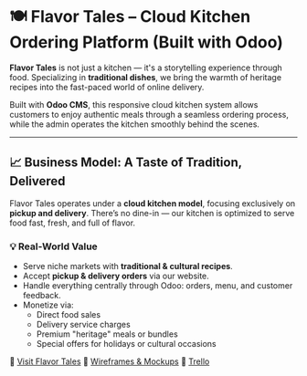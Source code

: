# 🍽️ Flavor Tales – Cloud Kitchen Ordering Platform (Built with Odoo)

**Flavor Tales** is not just a kitchen — it's a storytelling experience through food. Specializing in **traditional dishes**, we bring the warmth of heritage recipes into the fast-paced world of online delivery.

Built with **Odoo CMS**, this responsive cloud kitchen system allows customers to enjoy authentic meals through a seamless ordering process, while the admin operates the kitchen smoothly behind the scenes.

---

## 📈 Business Model: A Taste of Tradition, Delivered

Flavor Tales operates under a **cloud kitchen model**, focusing exclusively on **pickup and delivery**. There’s no dine-in — our kitchen is optimized to serve food fast, fresh, and full of flavor.

### 💡 Real-World Value

- Serve niche markets with **traditional & cultural recipes**.
- Accept **pickup & delivery orders** via our website.
- Handle everything centrally through Odoo: orders, menu, and customer feedback.
- Monetize via:
  - Direct food sales
  - Delivery service charges
  - Premium "heritage" meals or bundles
  - Special offers for holidays or cultural occasions



🔗 [Visit Flavor Tales](https://flavor-tales3.odoo.com)
🔗 [Wireframes & Mockups](https://www.figma.com/design/jcokPFr5fCiJarRPKTwSsS/Flavor-Tales?node-id=0-1&p=f&t=oZ0PPC3MgquiEOWi-0)
🔗 [Trello](https://trello.com/b/jqIVOhkO/flavor-tales)
